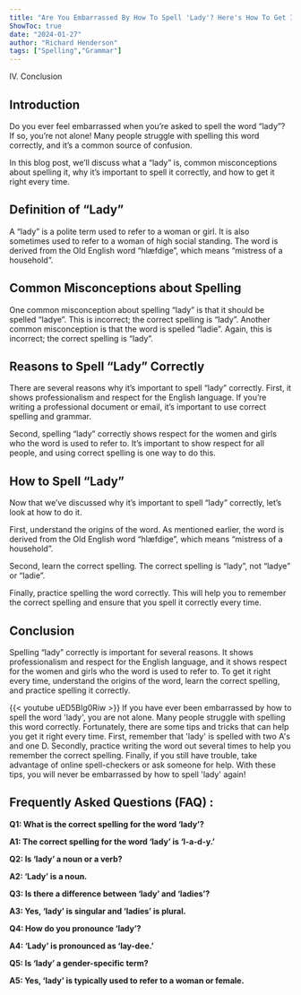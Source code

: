 ```yaml
---
title: "Are You Embarrassed By How To Spell 'Lady'? Here's How To Get It Right Every Time!"
ShowToc: true 
date: "2024-01-27"
author: "Richard Henderson" 
tags: ["Spelling","Grammar"]
---
```

IV. Conclusion

## Introduction

Do you ever feel embarrassed when you’re asked to spell the word “lady”? If so, you’re not alone! Many people struggle with spelling this word correctly, and it’s a common source of confusion. 

In this blog post, we’ll discuss what a “lady” is, common misconceptions about spelling it, why it’s important to spell it correctly, and how to get it right every time. 

## Definition of “Lady”

A “lady” is a polite term used to refer to a woman or girl. It is also sometimes used to refer to a woman of high social standing. The word is derived from the Old English word “hlæfdige”, which means “mistress of a household”. 

## Common Misconceptions about Spelling

One common misconception about spelling “lady” is that it should be spelled “ladye”. This is incorrect; the correct spelling is “lady”. Another common misconception is that the word is spelled “ladie”. Again, this is incorrect; the correct spelling is “lady”.

## Reasons to Spell “Lady” Correctly

There are several reasons why it’s important to spell “lady” correctly. First, it shows professionalism and respect for the English language. If you’re writing a professional document or email, it’s important to use correct spelling and grammar. 

Second, spelling “lady” correctly shows respect for the women and girls who the word is used to refer to. It’s important to show respect for all people, and using correct spelling is one way to do this. 

## How to Spell “Lady”

Now that we’ve discussed why it’s important to spell “lady” correctly, let’s look at how to do it. 

First, understand the origins of the word. As mentioned earlier, the word is derived from the Old English word “hlæfdige”, which means “mistress of a household”. 

Second, learn the correct spelling. The correct spelling is “lady”, not “ladye” or “ladie”. 

Finally, practice spelling the word correctly. This will help you to remember the correct spelling and ensure that you spell it correctly every time. 

## Conclusion

Spelling “lady” correctly is important for several reasons. It shows professionalism and respect for the English language, and it shows respect for the women and girls who the word is used to refer to. To get it right every time, understand the origins of the word, learn the correct spelling, and practice spelling it correctly.

{{< youtube uED5BIg0Riw >}} 
If you have ever been embarrassed by how to spell the word 'lady', you are not alone. Many people struggle with spelling this word correctly. Fortunately, there are some tips and tricks that can help you get it right every time. First, remember that 'lady' is spelled with two A's and one D. Secondly, practice writing the word out several times to help you remember the correct spelling. Finally, if you still have trouble, take advantage of online spell-checkers or ask someone for help. With these tips, you will never be embarrassed by how to spell 'lady' again!

## Frequently Asked Questions (FAQ) :
**Q1: What is the correct spelling for the word ‘lady’?**

**A1: The correct spelling for the word ‘lady’ is ‘l-a-d-y.’**

**Q2: Is ‘lady’ a noun or a verb?**

**A2: ‘Lady’ is a noun.** 

**Q3: Is there a difference between ‘lady’ and ‘ladies’?**

**A3: Yes, ‘lady’ is singular and ‘ladies’ is plural.**

**Q4: How do you pronounce ‘lady’?**

**A4: ‘Lady’ is pronounced as ‘lay-dee.’**

**Q5: Is ‘lady’ a gender-specific term?**

**A5: Yes, ‘lady’ is typically used to refer to a woman or female.**





